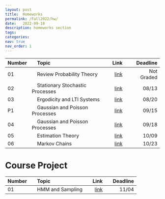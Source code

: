```yaml
---
layout: post
title:  Homeworks
permalink: /Fall2022/hw/
date:   2022-09-18
description: homeworks section
tags:
categories:
nav: true
nav_order: 1
---
```

| Number | &nbsp; &nbsp; Topic                                                        | Link                                                                                     |  &nbsp; &nbsp; Deadline
| :---- | :--------------------------------------------------------------------- | -----------------------------------------------------------------------------------------------------: | ----------: |
| 01   | &nbsp; &nbsp; Review Probability Theory &nbsp; &nbsp; | <a href='/assets/Fall2022/pdf/homeworks/Stoch_Fall2022_HW1.pdf'>link</a> |  &nbsp; &nbsp; Not Graded |
| 02   | &nbsp; &nbsp; Stationary Stochastic Processes &nbsp; &nbsp; | <a href='/assets/Fall2022/pdf/homeworks/Stoch_Fall2022_HW2.pdf'>link</a> |  &nbsp; &nbsp; 08/13 |
| 03   | &nbsp; &nbsp; Ergodicity and LTI Systems &nbsp; &nbsp; | <a href='/assets/Fall2022/pdf/homeworks/Stoch_Fall2022_HW3.pdf'>link</a> |  &nbsp; &nbsp; 08/20 |
| P1   | &nbsp; &nbsp; Gaussian and Poisson Processes &nbsp; &nbsp; | <a href='/assets/Fall2022/zip/Stoch_Fall2022_PHW1.zip'>link</a> |  &nbsp; &nbsp; 09/15 |
| 04   | &nbsp; &nbsp; Gaussian and Poisson Processes &nbsp; &nbsp; | <a href='/assets/Fall2022/pdf/homeworks/Stoch-Fall2022-HW4.pdf'>link</a> |  &nbsp; &nbsp; 09/18 |
| 05   | &nbsp; &nbsp; Estimation Theory &nbsp; &nbsp; | <a href='/assets/Fall2022/pdf/homeworks/stoch-fall2022_HW5.pdf'>link</a> |  &nbsp; &nbsp; 10/09 |
| 06   | &nbsp; &nbsp; Markov Chains &nbsp; &nbsp; | <a href='/assets/Fall2022/pdf/homeworks/Stoch-Fall2022-HW6.pdf'>link</a> |  &nbsp; &nbsp; 10/23 |


# Course Project

| Number | &nbsp; &nbsp; Topic                                                        | Link                                                                                     |  &nbsp; &nbsp; Deadline
| :---- | :--------------------------------------------------------------------- | -----------------------------------------------------------------------------------------------------: | ----------: |
| 01   | &nbsp; &nbsp; HMM and Sampling &nbsp; &nbsp; | <a href='/assets/Fall2022/zip/Stoch-Fall2022_Project.zip'>link</a> |  &nbsp; &nbsp; 11/04 |
